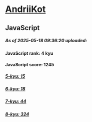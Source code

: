# [AndriiKot](https://www.codewars.com/users/AndriiKot) 

## JavaScript

##### As of 2025-05-18 09:36:20 uploaded:

#### JavaScript rank: 4 kyu

#### JavaScript score: 1245

##### [5-kyu: 15](https://github.com/AndriiKot/JavaScript__CodeWars/tree/main/kyu-5)

##### [6-kyu: 18](https://github.com/AndriiKot/JavaScript__CodeWars/tree/main/kyu-6)

##### [7-kyu: 44](https://github.com/AndriiKot/JavaScript__CodeWars/tree/main/kyu-7)

##### [8-kyu: 324](https://github.com/AndriiKot/JavaScript__CodeWars/tree/main/kyu-8)

